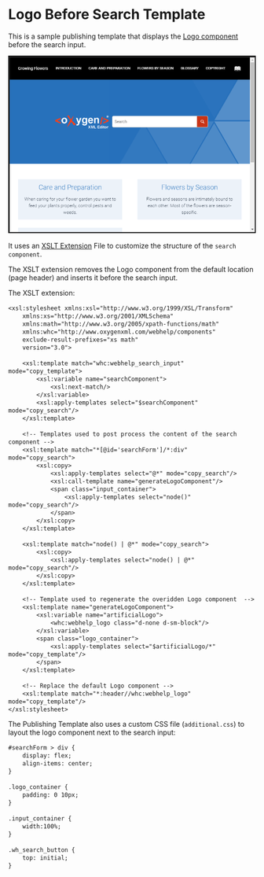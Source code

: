 # Logo Before Search Template

This is a sample publishing template that displays the [Logo component](https://www.oxygenxml.com/doc/versions/22.1/ug-webhelp-responsive/topics/webhelp-customization-add-image-to-title.html) before the search input.

![Output Sample](logo-before-search.png)

It uses an 
[XSLT Extension](https://www.oxygenxml.com/doc/versions/22.1/ug-webhelp-responsive/topics/whr-responsive-override-xslt-dita-xslt-import.html) File to customize the structure of the `search component`.

The XSLT extension removes the Logo component from the default location (page header) and inserts it before the search input. 

The XSLT extension:
```
<xsl:stylesheet xmlns:xsl="http://www.w3.org/1999/XSL/Transform"
    xmlns:xs="http://www.w3.org/2001/XMLSchema"
    xmlns:math="http://www.w3.org/2005/xpath-functions/math"
    xmlns:whc="http://www.oxygenxml.com/webhelp/components"
    exclude-result-prefixes="xs math"
    version="3.0">
    
    <xsl:template match="whc:webhelp_search_input" mode="copy_template">
        <xsl:variable name="searchComponent">
            <xsl:next-match/>
        </xsl:variable>
        <xsl:apply-templates select="$searchComponent" mode="copy_search"/>
    </xsl:template>
    
    <!-- Templates used to post process the content of the search component -->
    <xsl:template match="*[@id='searchForm']/*:div" mode="copy_search">
        <xsl:copy>
            <xsl:apply-templates select="@*" mode="copy_search"/>
            <xsl:call-template name="generateLogoComponent"/>
            <span class="input_container">
                <xsl:apply-templates select="node()" mode="copy_search"/>
            </span>
        </xsl:copy>
    </xsl:template>
    
    <xsl:template match="node() | @*" mode="copy_search">
        <xsl:copy>
            <xsl:apply-templates select="node() | @*" mode="copy_search"/>
        </xsl:copy>
    </xsl:template>
    
    <!-- Template used to regenerate the overidden Logo component  -->
    <xsl:template name="generateLogoComponent">
        <xsl:variable name="artificialLogo">
            <whc:webhelp_logo class="d-none d-sm-block"/>
        </xsl:variable>
        <span class="logo_container">
            <xsl:apply-templates select="$artificialLogo/*"  mode="copy_template"/>
        </span>
    </xsl:template>
    
    <!-- Replace the default Logo component -->
    <xsl:template match="*:header//whc:webhelp_logo" mode="copy_template"/>
</xsl:stylesheet>
```

The Publishing Template also uses a custom CSS file (`additional.css`) to layout the logo component next to the search input:
```
#searchForm > div {
    display: flex;
    align-items: center;
}

.logo_container {
    padding: 0 10px;
}

.input_container {
    width:100%;
}

.wh_search_button {
    top: initial;
}
```


